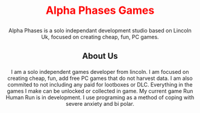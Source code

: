 #  <p align=center> <span style="color:red"> Alpha Phases Games </span>

<p align=center> Alpha Phases is a solo independant development studio based on Lincoln Uk, focused on creating cheap, fun, PC games. 
  


  
 ## <p align=center> About Us

  <p align=center> I am a solo independent games developer from lincoln. I am focused on creating cheap, fun, add free PC games that do not harvest data. I am also commited to not including any paid for lootboxes or DLC. Everything in the games I make can be unlocked or collected in game. My current game Run Human Run is in development. I use programing as a method of coping with severe anxiety and bi polar.
